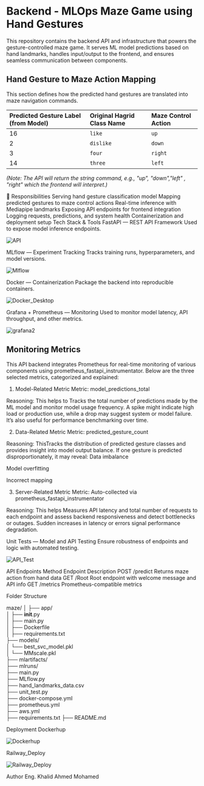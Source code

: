 # Backend - MLOps Maze Game using Hand Gestures

This repository contains the backend API and infrastructure that powers the gesture-controlled maze game. It serves ML model predictions based on hand landmarks, handles input/output to the frontend, and ensures seamless communication between components.

## Hand Gesture to Maze Action Mapping

This section defines how the predicted hand gestures are translated into maze navigation commands.

| Predicted Gesture Label (from Model) | Original Hagrid Class Name | Maze Control Action |
| :----------------------------------- | :------------------------- | :------------------ |
| 16                                   | `like`                     | `up`                |
| 2                                    | `dislike`                  | `down`              |
| 3                                    | `four`                     | `right`             |
| 14                                   | `three`                    | `left`              |

*(Note: The API will return the string command, e.g., "up", "down","left" , "right" which the frontend will interpret.)*



📌 Responsibilities
Serving hand gesture classification model
Mapping predicted gestures to maze control actions
Real-time inference with Mediapipe landmarks
Exposing API endpoints for frontend integration
Logging requests, predictions, and system health
Containerization and deployment setup
Tech Stack & Tools
FastAPI — REST API Framework
Used to expose model inference endpoints.



![API](https://github.com/user-attachments/assets/ec424a35-364e-48ce-8a96-c2cce3e74446)




MLflow — Experiment Tracking
Tracks training runs, hyperparameters, and model versions.



![Mlflow](https://github.com/user-attachments/assets/9387636c-e1bc-4be4-8316-cddb0b3ee861)




Docker — Containerization
Package the backend into reproducible containers.



![Docker_Desktop](https://github.com/user-attachments/assets/bcc01d94-c3cb-43b1-9fbb-bd2234fbc6e2)




Grafana + Prometheus — Monitoring
Used to monitor model latency, API throughput, and other metrics.



![grafana2](https://github.com/user-attachments/assets/3fffca7a-04aa-47f8-b124-34766ad63324)



## Monitoring Metrics
This API backend integrates Prometheus for real-time monitoring of various components using prometheus_fastapi_instrumentator. Below are the three selected metrics, categorized and explained:

1. Model-Related Metric
Metric: model_predictions_total

Reasoning:
This helps to Tracks the total number of predictions made by the ML model and monitor model usage frequency. A spike might indicate high load or production use, while a drop may suggest system or model failure. It’s also useful for performance benchmarking over time.



2. Data-Related Metric
Metric: predicted_gesture_count


Reasoning:
ThisTracks the distribution of predicted gesture classes and provides insight into model output balance. If one gesture is predicted disproportionately, it may reveal:
Data imbalance

Model overfitting

Incorrect mapping




3. Server-Related Metric
Metric: Auto-collected via prometheus_fastapi_instrumentator


Reasoning:
This helps Measures API latency and total number of requests to each endpoint and assess backend responsiveness and detect bottlenecks or outages. Sudden increases in latency or errors signal performance degradation.


Unit Tests — Model and API Testing
Ensure robustness of endpoints and logic with automated testing.




![API_Test](https://github.com/user-attachments/assets/383fe3d5-5ffa-4b6e-a0dc-b7160ba6983b)




API Endpoints
Method	Endpoint	Description
POST	/predict	Returns maze action from hand data
GET	/Root	Root endpoint with welcome message and API info
GET	/metrics	Prometheus-compatible metrics



Folder Structure

maze/
│
├── app/                                
│   ├── __init__.py               
│   ├── main.py                         
│   ├── Dockerfile                     
│   ├── requirements.txt               
├── models/                            
│   └── best_svc_model.pkl              
│   └── MMscale.pkl                     
├── mlartifacts/                        
├── mlruns/                             
├── main.py                             
├── MLflow.py                         
├── hand_landmarks_data.csv             
├── unit_test.py                      
├── docker-compose.yml                  
├── prometheus.yml                      
├── aws.yml                            
├── requirements.txt 
├── README.md                          


Deployment
Dockerhup

![Dockerhup](https://github.com/user-attachments/assets/eed170e5-aacd-4e6b-95dd-1409272752e0)




Railway_Deploy

![Railway_Deploy](https://github.com/user-attachments/assets/7cd1fd9b-abb9-480b-a72a-cd776497eebf)




Author
Eng. Khalid Ahmed Mohamed



